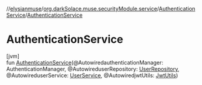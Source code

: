 //[elysianmuse](../../../index.md)/[org.darkSolace.muse.securityModule.service](../index.md)/[AuthenticationService](index.md)/[AuthenticationService](-authentication-service.md)

# AuthenticationService

[jvm]\
fun [AuthenticationService](-authentication-service.md)(@AutowiredauthenticationManager: AuthenticationManager, @AutowireduserRepository: [UserRepository](../../org.darkSolace.muse.userModule.repository/-user-repository/index.md), @AutowireduserService: [UserService](../../org.darkSolace.muse.userModule.service/-user-service/index.md), @AutowiredjwtUtils: [JwtUtils](../-jwt-utils/index.md))

